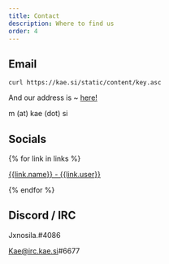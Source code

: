 ```yaml
---
title: Contact
description: Where to find us
order: 4
---
```


## Email

`curl https://kae.si/static/content/key.asc`

And our address is ~ <a href="mailto:{{site.author.email}}">here!</a>

m (at) kae (dot) si

## Socials

{% for link in links %}

<a class='link' href="{{link.url}}"> {{link.name}} - {{link.user}} </a>

{% endfor %}

## Discord / IRC

Jxnosila.#4086

Kae@irc.kae.si#6677
